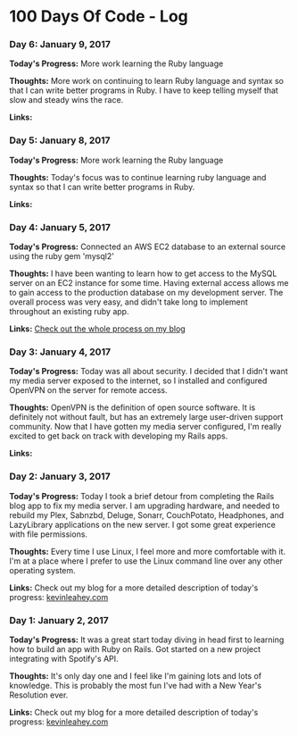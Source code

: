 # 100 Days Of Code - Log

<!-- Comment this out

### Day 0: February 30, 2016 (Example 1)
##### (delete me or comment me out)

**Today's Progress**: Fixed CSS, worked on canvas functionality for the app.

**Thoughts:** I really struggled with CSS, but, overall, I feel like I am slowly getting better at it. Canvas is still new for me, but I managed to figure out some basic functionality.

**Link to work:** [Calculator App](http://www.example.com)

### Day 0: February 30, 2016 (Example 2)
##### (delete me or comment me out)

**Today's Progress**: Fixed CSS, worked on canvas functionality for the app.

**Thoughts**: I really struggled with CSS, but, overall, I feel like I am slowly getting better at it. Canvas is still new for me, but I managed to figure out some basic functionality.

**Link(s) to work**: [Calculator App](http://www.example.com)


### Day 1: June 27, Monday

**Today's Progress**: I've gone through many exercises on FreeCodeCamp.

**Thoughts** I've recently started coding, and it's a great feeling when I finally solve an algorithm challenge after a lot of attempts and hours spent.

**Link(s) to work**
1. [Find the Longest Word in a String](https://www.freecodecamp.com/challenges/find-the-longest-word-in-a-string)
2. [Title Case a Sentence](https://www.freecodecamp.com/challenges/title-case-a-sentence)

-->
### Day 6:  January 9, 2017

**Today's Progress:** More work learning the Ruby language

**Thoughts:** More work on continuing to learn Ruby language and syntax so that I can write better programs in Ruby.  I have to keep telling myself that slow and steady wins the race.

**Links:**

### Day 5:  January 8, 2017

**Today's Progress:** More work learning the Ruby language

**Thoughts:** Today's focus was to continue learning ruby language and syntax so that I can write better programs in Ruby.

**Links:**

### Day 4:  January 5, 2017

**Today's Progress:**  Connected an AWS EC2 database to an external source using the ruby gem 'mysql2'

**Thoughts:** I have been wanting to learn how to get access to the MySQL server on an EC2 instance for some time.  Having external access allows me to gain access to the production database on my development server.  The overall process was very easy, and didn't take long to implement throughout an existing ruby app.

**Links:** [Check out the whole process on my blog](http://wp.me/p7UCLQ-1Z)

### Day 3:  January 4, 2017

**Today's Progress:** Today was all about security.  I decided that I didn't want my media server exposed to the internet, so I installed and configured OpenVPN on the server for remote access.

**Thoughts:** OpenVPN is the definition of open source software.  It is definitely not without fault, but has an extremely large user-driven support community.  Now that I have gotten my media server configured, I'm really excited to get back on track with developing my Rails apps.

**Links:**

### Day 2:  January 3, 2017

**Today's Progress:** Today I took a brief detour from completing the Rails blog app to fix my media server.  I am upgrading hardware, and needed to rebuild my Plex, Sabnzbd, Deluge, Sonarr, CouchPotato, Headphones, and LazyLibrary applications on the new server. I got some great experience with file permissions.

**Thoughts:** Every time I use Linux, I feel more and more comfortable with it. I'm at a place where I prefer to use the Linux command line over any other operating system.

**Links:** Check out my blog for a more detailed description of today's progress:  [kevinleahey.com](http://www.kevinleahey.com/100daysofcode-getting-started/)

### Day 1:  January 2, 2017

**Today's Progress:** It was a great start today diving in head first to learning how to build an app with Ruby on Rails.  Got started on a new project integrating with Spotify's API.

**Thoughts:** It's only day one and I feel like I'm gaining lots and lots of knowledge.  This is probably the most fun I've had with a New Year's Resolution ever.

**Links:** Check out my blog for a more detailed description of today's progress:  [kevinleahey.com](http://www.kevinleahey.com/100daysofcode-getting-started/)
